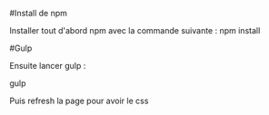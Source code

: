 #Install de npm 

Installer tout d'abord npm avec la commande suivante :
npm install

#Gulp

Ensuite lancer gulp :

gulp

Puis refresh la page pour avoir le css



